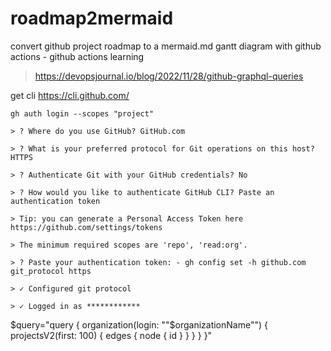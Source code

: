 # roadmap2mermaid
convert github project roadmap to a mermaid.md gantt diagram with github actions - github actions learning
> https://devopsjournal.io/blog/2022/11/28/github-graphql-queries

get cli
https://cli.github.com/

```
gh auth login --scopes "project"

> ? Where do you use GitHub? GitHub.com

> ? What is your preferred protocol for Git operations on this host? HTTPS

> ? Authenticate Git with your GitHub credentials? No

> ? How would you like to authenticate GitHub CLI? Paste an authentication token

> Tip: you can generate a Personal Access Token here https://github.com/settings/tokens

> The minimum required scopes are 'repo', 'read:org'.

> ? Paste your authentication token: - gh config set -h github.com git_protocol https

> ✓ Configured git protocol

> ✓ Logged in as ************
```

$query="query { organization(login: ""$organizationName"") { projectsV2(first: 100) { edges { node { id } } } } }"